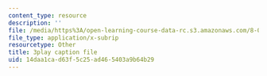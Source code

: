 ```yaml
---
content_type: resource
description: ''
file: /media/https%3A/open-learning-course-data-rc.s3.amazonaws.com/8-04-quantum-physics-i-spring-2016/14daa1cad63f5c25ad465403a9b64b29_fXlzY2l1-4w.vtt
file_type: application/x-subrip
resourcetype: Other
title: 3play caption file
uid: 14daa1ca-d63f-5c25-ad46-5403a9b64b29
---
```

